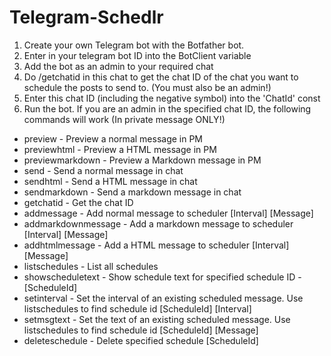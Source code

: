 # Telegram-Schedlr
1. Create your own Telegram bot with the Botfather bot.
2. Enter in your telegram bot ID into the BotClient variable
3. Add the bot as an admin to your required chat
4. Do /getchatid in this chat to get the chat ID of the chat you want to schedule the posts to send to. (You must also be an admin!)
5. Enter this chat ID (including the negative symbol) into the 'ChatId' const
6. Run the bot. If you are an admin in the specified chat ID, the following commands will work (In private message ONLY!)

- preview - Preview a normal message in PM
- previewhtml - Preview a HTML message in PM
- previewmarkdown - Preview a Markdown message in PM
- send - Send a normal message in chat
- sendhtml - Send a HTML message in chat
- sendmarkdown - Send a markdown message in chat
- getchatid - Get the chat ID
- addmessage - Add normal message to scheduler [Interval] [Message]
- addmarkdownmessage - Add a markdown message to scheduler [Interval] [Message]
- addhtmlmessage - Add a HTML message to scheduler [Interval] [Message]
- listschedules - List all schedules
- showscheduletext - Show schedule text for specified schedule ID - [ScheduleId]
- setinterval - Set the interval of an existing scheduled message. Use listschedules to find schedule id [ScheduleId] [Interval]
- setmsgtext - Set the text of an existing scheduled message. Use listschedules to find schedule id [ScheduleId] [Message]
- deleteschedule - Delete specified schedule [ScheduleId]

